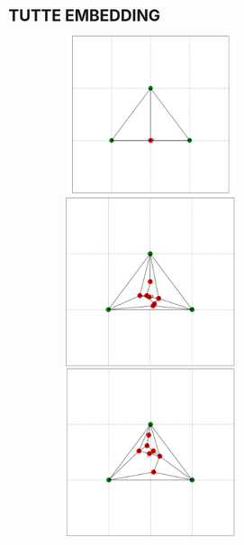 # TUTTE EMBEDDING
<div align="center">
  <img src="https://github.com/mariocuomo/InfoVis/blob/main/test/imgs/tutte-emb1.png" width="300">
</div>
<div align="center">
  <img src="https://github.com/mariocuomo/InfoVis/blob/main/test/imgs/tutte-emb2.png" width="300">
</div>
<div align="center">
  <img src="https://github.com/mariocuomo/InfoVis/blob/main/test/imgs/tutte-emb3.png" width="300">
</div>
